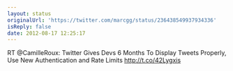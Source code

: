```yaml
---
layout: status
originalUrl: 'https://twitter.com/marcgg/status/236438549937934336'
isReply: false
date: 2012-08-17 12:25:17
---
```


RT @CamilleRoux: Twitter Gives Devs 6 Months To Display Tweets Properly, Use New Authentication and Rate Limits http://t.co/42Lygxis

